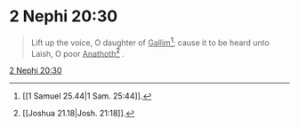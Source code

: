 # 2 Nephi 20:30

> Lift up the voice, O daughter of <u>Gallim</u>[^a]; cause it to be heard unto Laish, O poor <u>Anathoth</u>[^b] .

[2 Nephi 20:30](https://www.churchofjesuschrist.org/study/scriptures/bofm/2-ne/20?lang=eng&id=p30#p30)


[^a]: [[1 Samuel 25.44|1 Sam. 25:44]].  
[^b]: [[Joshua 21.18|Josh. 21:18]].  
